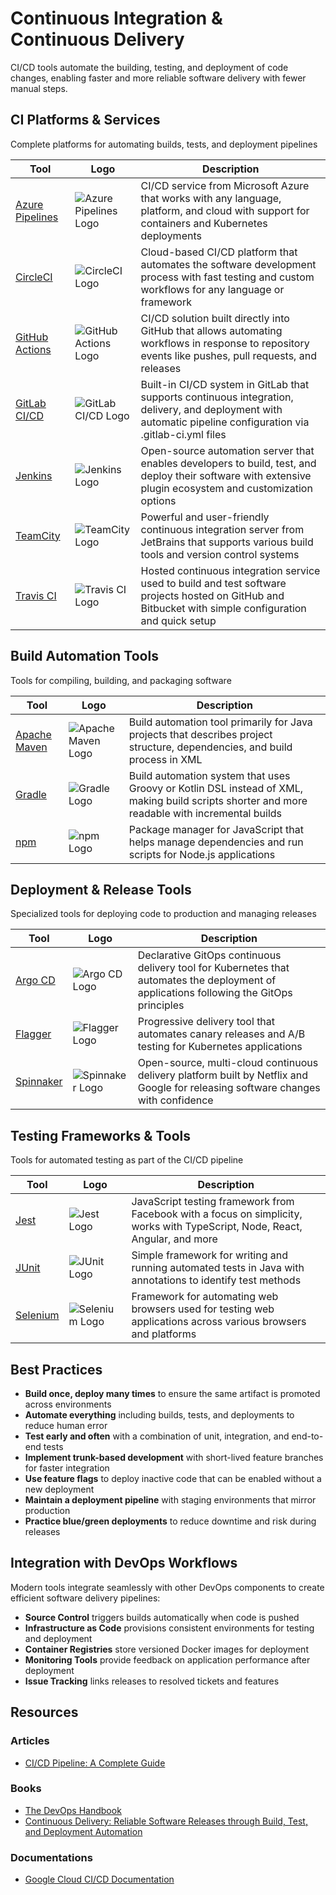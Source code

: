 # Continuous Integration & Continuous Delivery

CI/CD tools automate the building, testing, and deployment of code changes, enabling faster and more reliable software delivery with fewer manual steps.

## CI Platforms & Services

Complete platforms for automating builds, tests, and deployment pipelines

| Tool | Logo | Description |
|------|------|-------------|
| [Azure Pipelines](https://azure.microsoft.com/en-us/services/devops/pipelines/) | ![Azure Pipelines Logo](/logos/devops/ci-cd/azure-pipelines.png) | CI/CD service from Microsoft Azure that works with any language, platform, and cloud with support for containers and Kubernetes deployments |
| [CircleCI](https://circleci.com) | ![CircleCI Logo](/logos/devops/ci-cd/circleci.png) | Cloud-based CI/CD platform that automates the software development process with fast testing and custom workflows for any language or framework |
| [GitHub Actions](https://github.com/features/actions) | ![GitHub Actions Logo](/logos/devops/ci-cd/github-actions.png) | CI/CD solution built directly into GitHub that allows automating workflows in response to repository events like pushes, pull requests, and releases |
| [GitLab CI/CD](https://docs.gitlab.com/ee/ci/) | ![GitLab CI/CD Logo](/logos/devops/ci-cd/gitlab-ci.png) | Built-in CI/CD system in GitLab that supports continuous integration, delivery, and deployment with automatic pipeline configuration via .gitlab-ci.yml files |
| [Jenkins](https://jenkins.io) | ![Jenkins Logo](/logos/devops/ci-cd/jenkins.png) | Open-source automation server that enables developers to build, test, and deploy their software with extensive plugin ecosystem and customization options |
| [TeamCity](https://www.jetbrains.com/teamcity/) | ![TeamCity Logo](/logos/devops/ci-cd/teamcity.png) | Powerful and user-friendly continuous integration server from JetBrains that supports various build tools and version control systems |
| [Travis CI](https://travis-ci.com) | ![Travis CI Logo](/logos/devops/ci-cd/travis-ci.png) | Hosted continuous integration service used to build and test software projects hosted on GitHub and Bitbucket with simple configuration and quick setup |

## Build Automation Tools

Tools for compiling, building, and packaging software

| Tool | Logo | Description |
|------|------|-------------|
| [Apache Maven](https://maven.apache.org/) | ![Apache Maven Logo](/logos/devops/ci-cd/maven.png) | Build automation tool primarily for Java projects that describes project structure, dependencies, and build process in XML |
| [Gradle](https://gradle.org/) | ![Gradle Logo](/logos/devops/ci-cd/gradle.png) | Build automation system that uses Groovy or Kotlin DSL instead of XML, making build scripts shorter and more readable with incremental builds |
| [npm](https://www.npmjs.com/) | ![npm Logo](/logos/devops/ci-cd/npm.png) | Package manager for JavaScript that helps manage dependencies and run scripts for Node.js applications |

## Deployment & Release Tools

Specialized tools for deploying code to production and managing releases

| Tool | Logo | Description |
|------|------|-------------|
| [Argo CD](https://argoproj.github.io/argo-cd/) | ![Argo CD Logo](/logos/devops/ci-cd/argocd.png) | Declarative GitOps continuous delivery tool for Kubernetes that automates the deployment of applications following the GitOps principles |
| [Flagger](https://flagger.app/) | ![Flagger Logo](/logos/devops/ci-cd/flagger.png) | Progressive delivery tool that automates canary releases and A/B testing for Kubernetes applications |
| [Spinnaker](https://spinnaker.io/) | ![Spinnaker Logo](/logos/devops/ci-cd/spinnaker.png) | Open-source, multi-cloud continuous delivery platform built by Netflix and Google for releasing software changes with confidence |

## Testing Frameworks & Tools

Tools for automated testing as part of the CI/CD pipeline

| Tool | Logo | Description |
|------|------|-------------|
| [Jest](https://jestjs.io/) | ![Jest Logo](/logos/devops/ci-cd/jest.png) | JavaScript testing framework from Facebook with a focus on simplicity, works with TypeScript, Node, React, Angular, and more |
| [JUnit](https://junit.org/) | ![JUnit Logo](/logos/devops/ci-cd/junit.png) | Simple framework for writing and running automated tests in Java with annotations to identify test methods |
| [Selenium](https://www.selenium.dev/) | ![Selenium Logo](/logos/devops/ci-cd/selenium.png) | Framework for automating web browsers used for testing web applications across various browsers and platforms |


## Best Practices

- **Build once, deploy many times** to ensure the same artifact is promoted across environments
- **Automate everything** including builds, tests, and deployments to reduce human error
- **Test early and often** with a combination of unit, integration, and end-to-end tests
- **Implement trunk-based development** with short-lived feature branches for faster integration
- **Use feature flags** to deploy inactive code that can be enabled without a new deployment
- **Maintain a deployment pipeline** with staging environments that mirror production
- **Practice blue/green deployments** to reduce downtime and risk during releases

## Integration with DevOps Workflows

Modern tools integrate seamlessly with other DevOps components to create efficient software delivery pipelines:

- **Source Control** triggers builds automatically when code is pushed
- **Infrastructure as Code** provisions consistent environments for testing and deployment
- **Container Registries** store versioned Docker images for deployment
- **Monitoring Tools** provide feedback on application performance after deployment
- **Issue Tracking** links releases to resolved tickets and features

## Resources

### Articles

- [CI/CD Pipeline: A Complete Guide](https://www.atlassian.com/continuous-delivery/principles/continuous-integration-vs-delivery-vs-deployment)

### Books

- [The DevOps Handbook](https://itrevolution.com/book/the-devops-handbook/)
- [Continuous Delivery: Reliable Software Releases through Build, Test, and Deployment Automation](https://continuousdelivery.com/)

### Documentations

- [Google Cloud CI/CD Documentation](https://cloud.google.com/solutions/continuous-integration)

